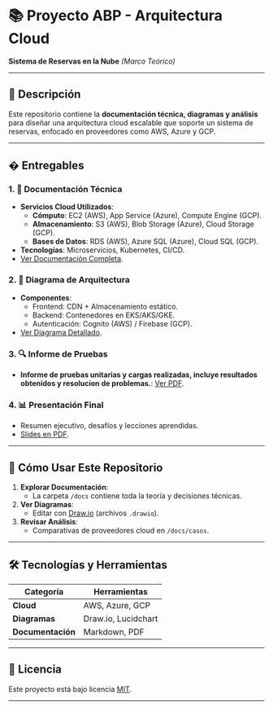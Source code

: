 # 📚 Proyecto ABP - Arquitectura Cloud  
**Sistema de Reservas en la Nube** *(Marco Teórico)*  

---

## 📌 Descripción  
Este repositorio contiene la **documentación técnica, diagramas y análisis** para diseñar una arquitectura cloud escalable que soporte un sistema de reservas, enfocado en proveedores como AWS, Azure y GCP.  

---

## �️ **Entregables**  

### 1. 📄 **Documentación Técnica**  
- **Servicios Cloud Utilizados**:  
  - **Cómputo**: EC2 (AWS), App Service (Azure), Compute Engine (GCP).  
  - **Almacenamiento**: S3 (AWS), Blob Storage (Azure), Cloud Storage (GCP).  
  - **Bases de Datos**: RDS (AWS), Azure SQL (Azure), Cloud SQL (GCP).  
- **Tecnologías**: Microservicios, Kubernetes, CI/CD.  
- [Ver Documentación Completa](/docs/Codigo_Fuente_(Estructura_Teorica).md).  

### 2. 📐 **Diagrama de Arquitectura**  
- **Componentes**:  
  - Frontend: CDN + Almacenamiento estático.  
  - Backend: Contenedores en EKS/AKS/GKE.  
  - Autenticación: Cognito (AWS) / Firebase (GCP).  
- [Ver Diagrama Detallado](/docs/Diagrama_de_Arquitectura.md).  

### 3. 🔍 **Informe de Pruebas**  
- **Informe de pruebas unitarias y cargas realizadas, incluye resultados obtenidos y   resolucion de problemas.**: [Ver PDF](/docs/Informe_de_pruebas.pdf).  


### 4. 📊 **Presentación Final**  
- Resumen ejecutivo, desafíos y lecciones aprendidas.  
- [Slides en PDF](/presentation/proyecto_cloud.pdf).  

---

## 🚀 **Cómo Usar Este Repositorio**  
1. **Explorar Documentación**:  
   - La carpeta `/docs` contiene toda la teoría y decisiones técnicas.  
2. **Ver Diagramas**:  
   - Editar con [Draw.io](https://draw.io) (archivos `.drawio`).  
3. **Revisar Análisis**:  
   - Comparativas de proveedores cloud en `/docs/casos`.  

---

## 🛠️ **Tecnologías y Herramientas**  
| Categoría       | Herramientas |  
|----------------|-------------|  
| **Cloud**      | AWS, Azure, GCP |  
| **Diagramas**  | Draw.io, Lucidchart |  
| **Documentación** | Markdown, PDF |  

---

## 📜 **Licencia**  
Este proyecto está bajo licencia [MIT](/LICENSE).  

---

